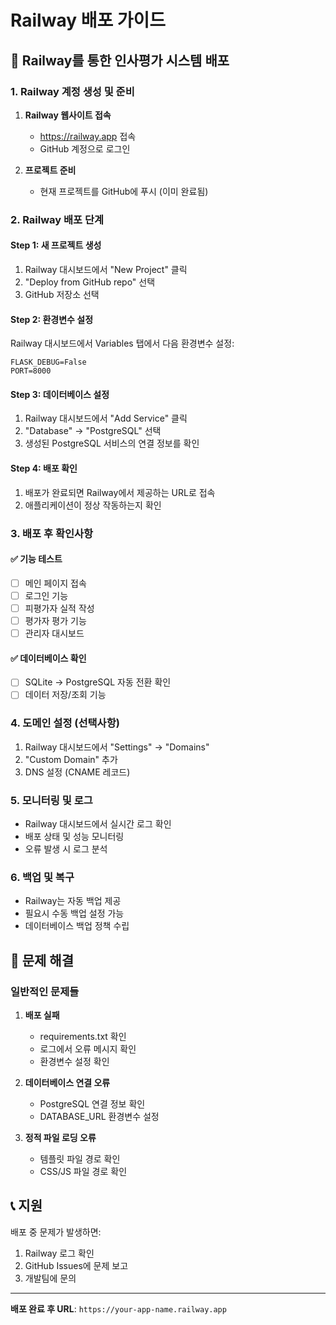 # Railway 배포 가이드

## 🚀 Railway를 통한 인사평가 시스템 배포

### 1. Railway 계정 생성 및 준비

1. **Railway 웹사이트 접속**
   - https://railway.app 접속
   - GitHub 계정으로 로그인

2. **프로젝트 준비**
   - 현재 프로젝트를 GitHub에 푸시 (이미 완료됨)

### 2. Railway 배포 단계

#### Step 1: 새 프로젝트 생성
1. Railway 대시보드에서 "New Project" 클릭
2. "Deploy from GitHub repo" 선택
3. GitHub 저장소 선택

#### Step 2: 환경변수 설정
Railway 대시보드에서 Variables 탭에서 다음 환경변수 설정:

```
FLASK_DEBUG=False
PORT=8000
```

#### Step 3: 데이터베이스 설정
1. Railway 대시보드에서 "Add Service" 클릭
2. "Database" → "PostgreSQL" 선택
3. 생성된 PostgreSQL 서비스의 연결 정보를 확인

#### Step 4: 배포 확인
1. 배포가 완료되면 Railway에서 제공하는 URL로 접속
2. 애플리케이션이 정상 작동하는지 확인

### 3. 배포 후 확인사항

#### ✅ 기능 테스트
- [ ] 메인 페이지 접속
- [ ] 로그인 기능
- [ ] 피평가자 실적 작성
- [ ] 평가자 평가 기능
- [ ] 관리자 대시보드

#### ✅ 데이터베이스 확인
- [ ] SQLite → PostgreSQL 자동 전환 확인
- [ ] 데이터 저장/조회 기능

### 4. 도메인 설정 (선택사항)

1. Railway 대시보드에서 "Settings" → "Domains"
2. "Custom Domain" 추가
3. DNS 설정 (CNAME 레코드)

### 5. 모니터링 및 로그

- Railway 대시보드에서 실시간 로그 확인
- 배포 상태 및 성능 모니터링
- 오류 발생 시 로그 분석

### 6. 백업 및 복구

- Railway는 자동 백업 제공
- 필요시 수동 백업 설정 가능
- 데이터베이스 백업 정책 수립

## 🔧 문제 해결

### 일반적인 문제들

1. **배포 실패**
   - requirements.txt 확인
   - 로그에서 오류 메시지 확인
   - 환경변수 설정 확인

2. **데이터베이스 연결 오류**
   - PostgreSQL 연결 정보 확인
   - DATABASE_URL 환경변수 설정

3. **정적 파일 로딩 오류**
   - 템플릿 파일 경로 확인
   - CSS/JS 파일 경로 확인

## 📞 지원

배포 중 문제가 발생하면:
1. Railway 로그 확인
2. GitHub Issues에 문제 보고
3. 개발팀에 문의

---

**배포 완료 후 URL**: `https://your-app-name.railway.app`

